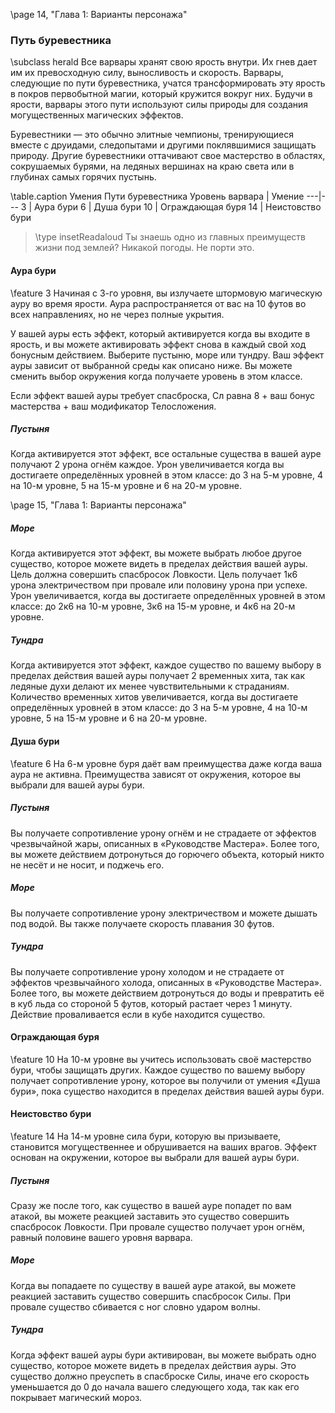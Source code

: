 \page 14, "Глава 1: Варианты персонажа"
### Путь буревестника
\subclass herald
Все варвары хранят свою ярость внутри. Их гнев дает им их превосходную силу, выносливость и скорость. Варвары, следующие по пути буревестника, учатся трансформировать эту ярость в покров первобытной магии, который кружится вокруг них. Будучи в ярости, варвары этого пути используют силы природы для создания могущественных магических эффектов.

Буревестники — это обычно элитные чемпионы, тренирующиеся вместе с друидами, следопытами и другими поклявшимися защищать природу. Другие буревестники оттачивают свое мастерство в областях, сокрушаемых бурями, на ледяных вершинах на краю света или в глубинах самых горячих пустынь.

\table.caption Умения Пути буревестника
Уровень варвара | Умение
---|---
3 | Аура бури
6 | Душа бури
10 | Ограждающая буря
14 | Неистовство бури

> \type insetReadaloud
> Ты знаешь одно из главных преимуществ жизни под землей? Никакой погоды. Не порти это.

#### Аура бури
\feature 3
Начиная с 3-го уровня, вы излучаете штормовую магическую ауру во время ярости. Аура распространяется от вас на 10 футов во всех направлениях, но не через полные укрытия.

У вашей ауры есть эффект, который активируется когда вы входите в ярость, и вы можете активировать эффект снова в каждый свой ход бонусным действием. Выберите пустыню, море или тундру. Ваш эффект ауры зависит от выбранной среды как описано ниже. Вы можете сменить выбор окружения когда получаете уровень в этом классе.

Если эффект вашей ауры требует спасброска, Сл равна 8 + ваш бонус мастерства + ваш модификатор Телосложения.

##### Пустыня
Когда активируется этот эффект, все остальные существа в вашей ауре получают 2 урона огнём каждое. Урон увеличивается когда вы достигаете определённых уровней в этом классе: до 3 на 5-м уровне, 4 на 10-м уровне, 5 на 15-м уровне и 6 на 20-м уровне.

\page 15, "Глава 1: Варианты персонажа"
##### Море
Когда активируется этот эффект, вы можете выбрать любое другое существо, которое можете видеть в пределах действия вашей ауры. Цель должна совершить спасбросок Ловкости. Цель получает 1к6 урона электричеством при провале или половину урона при успехе. Урон увеличивается, когда вы достигаете определённых уровней в этом классе: до 2к6 на 10-м уровне, 3к6 на 15-м уровне, и 4к6 на 20-м уровне.

##### Тундра
Когда активируется этот эффект, каждое существо по вашему выбору в пределах действия вашей ауры получает 2 временных хита, так как ледяные духи делают их менее чувствительными к страданиям. Количество временных хитов увеличивается, когда вы достигаете определённых уровней в этом классе: до 3 на 5-м уровне, 4 на 10-м уровне, 5 на 15-м уровне и 6 на 20-м уровне.

#### Душа бури
\feature 6
На 6-м уровне буря даёт вам преимущества даже когда ваша аура не активна. Преимущества зависят от окружения, которое вы выбрали для вашей ауры бури.

##### Пустыня
Вы получаете сопротивление урону огнём и не страдаете от эффектов чрезвычайной жары, описанных в «Руководстве Мастера». Более того, вы можете действием дотронуться до горючего объекта, который никто не несёт и не носит, и поджечь его.

##### Море
Вы получаете сопротивление урону электричеством и можете дышать под водой. Вы также получаете скорость плавания 30 футов.

##### Тундра
Вы получаете сопротивление урону холодом и не страдаете от эффектов чрезвычайного холода, описанных в «Руководстве Мастера». Более того, вы можете действием дотронуться до воды и превратить её в куб льда со стороной 5 футов, который растает через 1 минуту. Действие проваливается если в кубе находится существо.

#### Ограждающая буря
\feature 10
На 10-м уровне вы учитесь использовать своё мастерство бури, чтобы защищать других. Каждое существо по вашему выбору получает сопротивление урону, которое вы получили от умения «Душа бури», пока существо находится в пределах действия вашей ауры бури.

#### Неистовство бури
\feature 14
На 14-м уровне сила бури, которую вы призываете, становится могущественнее и обрушивается на ваших врагов. Эффект основан на окружении, которое вы выбрали для вашей ауры бури.

##### Пустыня
Сразу же после того, как существо в вашей ауре попадет по вам атакой, вы можете реакцией заставить это существо совершить спасбросок Ловкости. При провале существо получает урон огнём, равный половине вашего уровня варвара.

##### Море
Когда вы попадаете по существу в вашей ауре атакой, вы можете реакцией заставить существо совершить спасбросок Силы. При провале существо сбивается с ног словно ударом волны.

##### Тундра
Когда эффект вашей ауры бури активирован, вы можете выбрать одно существо, которое можете видеть в пределах действия ауры. Это существо должно преуспеть в спасброске Силы, иначе его скорость уменьшается до 0 до начала вашего следующего хода, так как его покрывает магический мороз.
